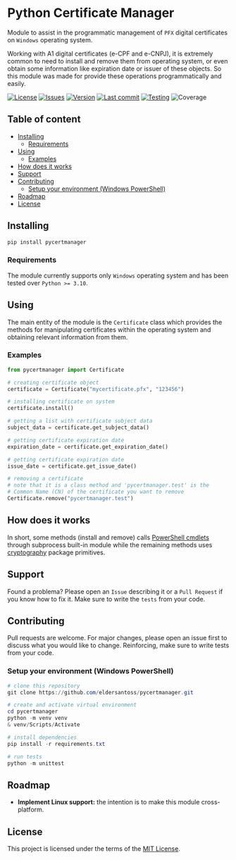 # Python Certificate Manager

Module to assist in the programmatic management of `PFX` digital certificates on
`Windows` operating system.

Working with A1 digital certificates (e-CPF and e-CNPJ), it is extremely common
to need to install and remove them from operating system, or even obtain some
information like expiration date or issuer of these objects. So this module
was made for provide these operations programmatically and easily.

[![License](https://img.shields.io/github/license/eldersantoss/pycertmanager)](https://github.com/eldersantoss/pycertmanager/blob/main/LICENSE)
[![Issues](https://img.shields.io/github/issues/eldersantoss/pycertmanager)](https://github.com/eldersantoss/pycertmanager/issues)
[![Version](https://img.shields.io/pypi/v/pycertmanager)](https://pypi.org/project/pycertmanager/)
[![Last commit](https://img.shields.io/github/last-commit/eldersantoss/pycertmanager)](https://github.com/eldersantoss/pycertmanager/commits/main)
[![Testing](https://github.com/eldersantoss/pycertmanager/actions/workflows/testing.yml/badge.svg)](https://github.com/eldersantoss/pycertmanager/actions/workflows/testing.yml)
![Coverage](https://img.shields.io/endpoint?url=https://gist.githubusercontent.com/eldersantoss/c26a50f51f846509ef4ca4ab5c37909b/raw/coverage.json)

## Table of content

* [Installing](#installing)
    * [Requirements](#requirements)
* [Using](#using)
    * [Examples](#examples)
* [How does it works](#how-does-it-works)
* [Support](#support)
* [Contributing](#contributing)
    * [Setup your environment (Windows PowerShell)](#setup-your-environment-windows-powershell)
* [Roadmap](#roadmap)
* [License](#license)


## Installing

```powershell
pip install pycertmanager
```

### Requirements

The module currently supports only `Windows` operating system and has been tested over `Python >= 3.10`.


## Using

The main entity of the module is the `Certificate` class which provides the
methods for manipulating certificates within the operating system and
obtaining relevant information from them.

### Examples

```python
from pycertmanager import Certificate

# creating certificate object
certificate = Certificate("mycertificate.pfx", "123456")

# installing certificate on system
certificate.install()

# getting a list with certificate subject data
subject_data = certificate.get_subject_data()

# getting certificate expiration date
expiration_date = certificate.get_expiration_date()

# getting certificate expiration date
issue_date = certificate.get_issue_date()

# removing a certificate
# note that it is a class method and 'pycertmanager.test' is the
# Common Name (CN) of the certificate you want to remove
Certificate.remove("pycertmanager.test")
```

## How does it works

In short, some methods (install and remove) calls
[PowerShell cmdlets](https://learn.microsoft.com/en-us/powershell/module/pki/)
through subprocess built-in module while the remaining methods uses
[cryptography](https://github.com/pyca/cryptography) package primitives.

## Support

Found a problema? Please open an `Issue` describing it or a `Pull Request` if
you know how to fix it. Make sure to write the `tests` from your code.

## Contributing

Pull requests are welcome. For major changes, please open an issue first to
discuss what you would like to change. Reinforcing, make sure to write tests from your code.

### Setup your environment (Windows PowerShell)

```powershell
# clone this repository
git clone https://github.com/eldersantoss/pycertmanager.git

# create and activate virtual environment
cd pycertmanager
python -m venv venv
& venv/Scripts/Activate

# install dependencies
pip install -r requirements.txt

# run tests
python -m unittest
```

## Roadmap

* **Implement Linux support:** the intention is to make this module
cross-platform. 

## License

This project is licensed under the terms of the [MIT License](https://github.com/eldersantoss/pycertmanager/blob/main/LICENSE).
